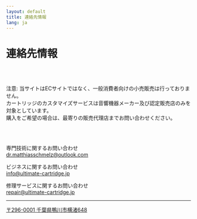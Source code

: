 ```yaml
---
layout: default
title: 連絡先情報
lang: ja
---
```


# 連絡先情報

<br><br>

注意: 当サイトはECサイトではなく、一般消費者向けの小売販売は行っておりません。  
カートリッジのカスタマイズサービスは音響機器メーカー及び認定販売店のみを対象としています。  
購入をご希望の場合は、最寄りの販売代理店までお問い合わせください。

<br><br>

専門技術に関するお問い合わせ  
[dr.matthiasschmelz@outlook.com](mailto:dr.matthiasschmelz@outlook.com)

ビジネスに関するお問い合わせ  
[info@ultimate-cartridge.jp](mailto:info@ultimate-cartridge.jp)

修理サービスに関するお問い合わせ  
[repair@ultimate-cartridge.jp](mailto:repair@ultimate-cartridge.jp)

---

[〒296-0001 千葉県鴨川市横渚648](https://www.google.com/maps/search/?api=1&query=千葉県鴨川市横渚648)
